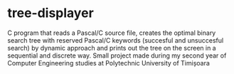 # tree-displayer
C program that reads a Pascal/C source file, creates the optimal binary search tree with reserved Pascal/C keywords (succesful and unsuccesful search) by dynamic approach and prints out the tree on the screen in a sequential and discrete way. Small project made during my second year of Computer Engineering studies at Polytechnic University of Timișoara
